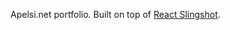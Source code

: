 Apelsi.net portfolio. Built on top of [React Slingshot](https://github.com/coryhouse/react-slingshot).
